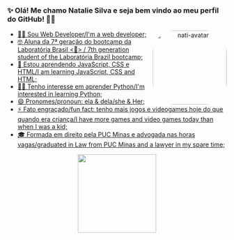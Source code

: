### ✨ Olá! Me chamo Natalie Silva e seja bem vindo ao meu perfil do GitHub! 👋🎉

<div align = center>
    <a href="https://github.com/natalieiss">
    <img align="right" alt="nati-avatar" height="170" style="border-radius:50px;" src="">
</div>

- 👩‍💻 Sou Web Developer/I'm a web developer;
- 🤓 Aluna da 7ª geração do bootcamp da Laboratória Brasil <💛> / 7th generation student of the Laboratória Brazil bootcamp;
- 🌱 Estou aprendendo JavaScript, CSS e HTML/I am learning JavaScript, CSS and HTML;
- 🐱‍🏍 Tenho interesse em aprender Python/I'm interested in learning Python;
- 😄 Pronomes/pronoun: ela & dela/she & Her;
- ⚡ Fato engraçado/fun fact: tenho mais jogos e videogames hoje do que quando era criança/I have more games and video games today than when I was a kid;
- 🎓 Formada em direito pela PUC Minas e advogada nas horas vagas/graduated in Law from PUC Minas and a lawyer in my spare time;

<div align="center">
  <a href="https://github.com/natalieiss">
  <img height="180em" src="https://github-readme-stats.vercel.app/api?username=natalieiss&show_icons=true&theme=panda&include_all_commits=true&count_private=true"/>
</div>



